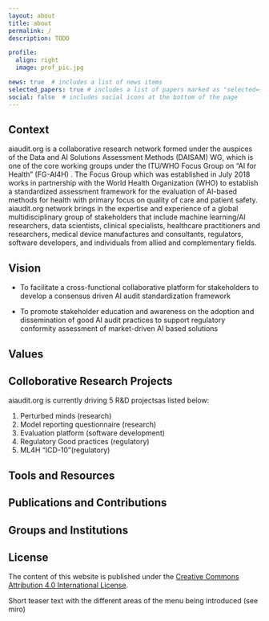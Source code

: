 ```yaml
---
layout: about
title: about
permalink: /
description: TODO

profile:
  align: right
  image: prof_pic.jpg

news: true  # includes a list of news items
selected_papers: true # includes a list of papers marked as "selected={true}"
social: false  # includes social icons at the bottom of the page
---
```

Context
--------
aiaudit.org is a collaborative research network formed under the auspices of the Data and AI Solutions Assessment Methods (DAISAM) WG, which is one of the core working groups under the ITU/WHO Focus Group on “AI  for Health” (FG-AI4H) . The Focus Group which was established in July 2018 works in partnership with the World Health Organization (WHO) to establish a standardized assessment framework for the evaluation of AI-based methods for health with primary focus on quality of care and patient safety. 
aiaudit.org network brings in the expertise and experience of a global multidisciplinary group of stakeholders that include machine learning/AI researchers, data scientists, clinical specialists, healthcare practitioners and researchers, medical device manufactures and consultants, regulators, software developers, and individuals from allied and complementary fields.

Vision
------
- To facilitate a cross-functional collaborative platform for stakeholders to develop a consensus driven AI audit standardization framework

- To promote stakeholder education and awareness on the adoption and dissemination of good AI audit practices to support regulatory conformity assessment of market-driven AI based solutions

Values
------

Colloborative Research Projects
-------------------------------
aiaudit.org is currently driving 5 R&D projectsas listed below:
1.	Perturbed minds (research)
2.	Model reporting questionnaire (research)
3.	Evaluation platform (software development)
4.	Regulatory Good practices (regulatory)
5.	ML4H “ICD-10”(regulatory)


Tools and Resources
-------------------

Publications and Contributions
------------------------------

Groups and Institutions
-----------------------

License
-------
The content of this website is published under the [Creative Commons Attribution 4.0 International License](https://creativecommons.org/licenses/by/4.0/).

Short teaser text with the different areas of the menu being introduced (see miro)


